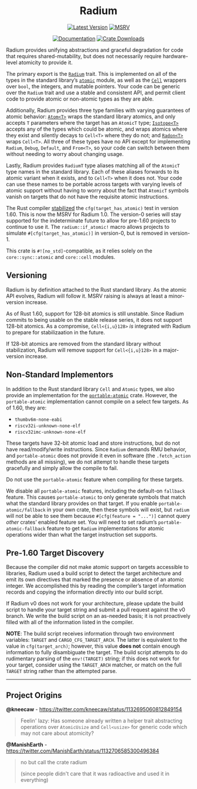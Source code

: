 <div style="text-align: center;" align="center">

# Radium

[![Latest Version][version_img]][crate_link]
[![MSRV][msrv_img]][crate_link]

[![Documentation][docs_img]][docs_link]
[![Crate Downloads][downloads_img]][crate_link]

</div>

Radium provides unifying abstractions and graceful degradation for code that
requires shared-mutability, but does not necessarily require hardware-level
atomicity to provide it.

The primary export is the [`Radium`] trait. This is implemented on all of the
types in the standard library’s [`atomic`] module, as well as the [`Cell`]
wrappers over `bool`, the integers, and mutable pointers. Your code can be
generic over the `Radium` trait and use a stable and consistent API, and permit
client code to provide atomic or non-atomic types as they are able.

Additionally, Radium provides three type families with varying guarantees of
atomic behavior: [`Atom<T>`] wraps the standard library atomics, and only
accepts `T` parameters where the target has an `AtomicT` type; [`Isotope<T>`]
accepts any of the types which could be atomic, and wraps atomics where they
exist and silently decays to `Cell<T>` where they do not; and [`Radon<T>`] wraps
`Cell<T>`. All three of these types have no API except for implementing
`Radium`, `Debug`, `Default`, and `From<T>`, so your code can switch between
them without needing to worry about changing usage.

Lastly, Radium provides `RadiumT` type aliases matching all of the `AtomicT`
type names in the standard library. Each of these aliases forwards to its atomic
variant when it exists, and to `Cell<T>` when it does not. Your code can use
these names to be portable across targets with varying levels of atomic support
without having to worry about the fact that `AtomicT` symbols vanish on targets
that do not have the requisite atomic instructions.

The Rust compiler [stabilized][0] the `cfg(target_has_atomic)` test in version
1.60. This is now the MSRV for Radium 1.0. The version-0 series will stay
supported for the indeterminate future to allow for pre-1.60 projects to
continue to use it. The `radium::if_atomic!` macro allows projects to simulate
`#[cfg(target_has_atomic)]` in version-0, but is removed in version-1.

This crate is `#![no_std]`-compatible, as it relies solely on the
`core::sync::atomic` and `core::cell` modules.

## Versioning

Radium is by definition attached to the Rust standard library. As the atomic API
evolves, Radium will follow it. MSRV raising is always at least a minor-version
increase.

As of Rust 1.60, support for 128-bit atomics is still unstable. Since Radium
commits to being usable on the stable release series, it does not support
128-bit atomics. As a compromise, `Cell<{i,u}128>` *is* integrated with Radium
to prepare for stabilizaation in the future.

If 128-bit atomics are removed from the standard library without stabilization,
Radium will remove support for `Cell<{i,u}128>` in a major-version increase.

## Non-Standard Implementors

In addition to the Rust standard library `Cell` and `Atomic` types, we also
provide an implementation for the [`portable-atomic`] crate. However, the
`portable-atomic` implementation cannot compile on a select few targets. As of
1.60, they are:

- `thumbv6m-none-eabi`
- `riscv32i-unknown-none-elf`
- `riscv32imc-unknown-none-elf`

These targets have 32-bit atomic load and store instructions, but do not have
read/modify/write instructions. Since `Radium` demands RMU behavior, and
`portable-atomic` does not provide it even in software (the `.fetch_action`
methods are all missing), we do not attempt to handle these targets gracefully
and simply allow the compile to fail.

Do not use the `portable-atomic` feature when compiling for these targets.

We disable all `portable-atomic` features, including the default-on `fallback`
feature. This causes `portable-atomic` to only generate symbols that match what
the standard library provides on that target. If you enable
`portable-atomic/fallback` in your own crate, then these symbols will exist, but
`radium` will not be able to see them because `#[cfg(feature = "...")]` cannot
query *other* crates’ enabled feature set. You will need to set radium’s
`portable-atomic-fallback` feature to get `Radium` implementations for atomic
operations wider than what the target instruction set supports.

## Pre-1.60 Target Discovery

Because the compiler did not make atomic support on targets accessible to
libraries, Radium used a build script to detect the target architecture and emit
its own directives that marked the presence or absence of an atomic integer. We
accomplished this by reading the compiler’s target information records and
copying the information directly into our build script.

If Radium v0 does not work for your architecture, please update the build script
to handle your target string and submit a pull request against the v0 branch.
We write the build script on an as-needed basis; it is not proactively filled
with all of the information listed in the compiler.

**NOTE**: The build script receives information through two environment
variables: `TARGET` and `CARGO_CFG_TARGET_ARCH`. The latter is equivalent to the
value in `cfg(target_arch)`; however, this value **does not** contain enough
information to fully disambiguate the target. The build script attempts to do
rudimentary parsing of the `env!(TARGET)` string; if this does not work for
your target, consider using the `TARGET_ARCH` matcher, or match on the full
`TARGET` string rather than the attempted parse.

----

## Project Origins

**@kneecaw** - <https://twitter.com/kneecaw/status/1132695060812849154>
> Feelin' lazy: Has someone already written a helper trait abstracting
> operations over `AtomicUsize` and `Cell<usize>` for generic code which may not
> care about atomicity?

**@ManishEarth** - <https://twitter.com/ManishEarth/status/1132706585300496384>
> no but call the crate radium
>
> (since people didn't care that it was radioactive and used it in everything)

<!-- Badges -->
[crate_link]: https://crates.io/crates/radium "Crates.io package"
[docs_img]: https://img.shields.io/docsrs/radium/latest.svg?style=for-the-badge "Radium documentation badge"
[docs_link]: https://docs.rs/radium "Radium documentation"
[downloads_img]: https://img.shields.io/crates/dv/radium.svg?style=for-the-badge "Crate downloads"
[msrv_img]: https://img.shields.io/badge/MSRV-1.60-f46623?style=for-the-badge&logo=rust "Minimum Supported Rust Version: 1.60"
[version_img]: https://img.shields.io/crates/v/radium?color=f46623&style=for-the-badge "Radium version badge"

<!-- Documentation -->
[`Atom<T>`]: https://docs.rs/radium/latest/radium/types/struct.Atom.html
[`Cell`]: https://doc.rust-lang.org/core/cell/struct.Cell.html
[`Isotope<T>`]: https://docs.rs/radium/latest/radium/types/struct.Isotope.html
[`Radium`]: https://docs.rs/radium/latest/radium/trait.Radium.html
[`Radon<T>`]: https://docs.rs/radium/latest/radium/types/struct.Radon.html
[`atomic`]: https://doc.rust-lang.org/core/sync/atomic
[`portable-atomic`]: https://docs.rs/portable-atomic/1

<!-- External links -->
[0]: https://github.com/rust-lang/rust/blob/master/RELEASES.md#version-1600-2022-04-07
